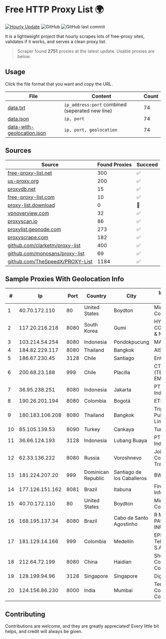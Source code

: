 
# Free HTTP Proxy List 🌍

[![Hourly Update](https://github.com/mertguvencli/http-proxy-list/actions/workflows/main.yml/badge.svg?branch=main)](https://github.com/mertguvencli/http-proxy-list/actions/workflows/main.yml)
![GitHub](https://img.shields.io/github/license/mertguvencli/http-proxy-list)
![GitHub last commit](https://img.shields.io/github/last-commit/mertguvencli/http-proxy-list)

It is a lightweight project that hourly scrapes lots of free-proxy sites, validates if it works, and serves a clean proxy list.


> Scraper found **2751** proxies at the latest update. Usable proxies are below.

## Usage

Click the file format that you want and copy the URL.


|File|Content|Count|
|----|-------|-----|
|[data.txt](https://raw.githubusercontent.com/mertguvencli/http-proxy-list/main/proxy-list/data.txt)|`ip_address:port` combined (seperated new line)|74|
|[data.json](https://raw.githubusercontent.com/mertguvencli/http-proxy-list/main/proxy-list/data.json)|`ip, port`|74|
|[data-with-geolocation.json](https://raw.githubusercontent.com/mertguvencli/http-proxy-list/main/proxy-list/data-with-geolocation.json)|`ip, port, geolocation`|74|

## Sources

|Source|Found Proxies|Succeed|
|------|-------------|-------|
|[free-proxy-list.net](https://free-proxy-list.net)|300|✅|
|[us-proxy.org](https://www.us-proxy.org)|200|✅|
|[proxydb.net](http://proxydb.net)|15|✅|
|[free-proxy-list.com](https://free-proxy-list.com/?page=&port=&type%5B%5D=http&type%5B%5D=https&up_time=0&search=Search)|10|✅|
|[proxy-list.download](https://www.proxy-list.download/HTTP)|0|🚫|
|[vpnoverview.com](https://vpnoverview.com/privacy/anonymous-browsing/free-proxy-servers)|32|✅|
|[proxyscan.io](https://www.proxyscan.io)|86|✅|
|[proxylist.geonode.com](https://proxylist.geonode.com/api/proxy-list?limit=300&page=1&sort_by=lastChecked&sort_type=desc&protocols=http,https)|273|✅|
|[proxyscrape.com](https://api.proxyscrape.com/v2/?request=displayproxies&protocol=http&timeout=10000&country=all&ssl=all&anonymity=all)|182|✅|
|[github.com/clarketm/proxy-list](https://raw.githubusercontent.com/clarketm/proxy-list/master/proxy-list-raw.txt)|400|✅|
|[github.com/monosans/proxy-list](https://raw.githubusercontent.com/monosans/proxy-list/main/proxies/http.txt)|69|✅|
|[github.com/TheSpeedX/PROXY-List](https://raw.githubusercontent.com/TheSpeedX/PROXY-List/master/http.txt)|1184|✅|


## Sample Proxies With Geolocation Info

|#|Ip|Port|Country|City|Internet Service Provider|
|-|--|----|-------|----|-------------------------|
|1|40.70.172.110|80|United States|Boydton|Microsoft Corporation|
|2|117.20.216.218|8080|South Korea|Gumi|HYUNDAI COMMUNICATIONS & NETWORK|
|3|103.214.54.254|8080|Indonesia|Pondokpucung|MAXMEDIA|
|4|184.82.229.117|8080|Thailand|Bangkok|AIS-Fibre|
|5|186.67.230.45|3128|Chile|Santiago|Entel Chile S.A.|
|6|200.68.23.188|999|Chile|Placilla|CTC. CORP S.A. (TELEFONICA EMPRESAS)|
|7|36.95.238.251|8080|Indonesia|Jakarta|PT. Telekomunikasi Indonesia|
|8|190.26.201.194|8080|Colombia|Bogotá|ETB - Colombia|
|9|180.183.106.208|8080|Thailand|Bangkok|Triple T Broadband Public Company Limited|
|10|85.105.139.53|8090|Turkey|Cankaya|TurkTelecom|
|11|36.66.124.193|3128|Indonesia|Lubang Buaya|PT. Telekomunikasi Indonesia|
|12|62.33.136.222|8080|Russia|Voroshnevo|Joint Stock Company TransTeleCom|
|13|181.224.207.20|999|Dominican Republic|Santiago de los Caballeros|BW TELECOM|
|14|177.126.151.162|8081|Brazil|Itabuna|Firemicro Informática|
|15|40.70.172.110|80|United States|Boydton|Microsoft Corporation|
|16|168.195.137.34|8080|Brazil|Cabo de Santo Agostinho|R M SILVA DE PAULA INFORMATICA ME|
|17|181.129.14.166|999|Colombia|Medellín|EPM Telecomunicaciones S.A. E.S.P.|
|18|212.64.72.199|8080|China|Haidian|Shenzhen Tencent Computer Systems Company Limited|
|19|128.199.94.96|3128|Singapore|Singapore|DigitalOcean, LLC|
|20|124.156.86.230|8000|India|Mumbai|Tencent Cloud Computing (Beijing) Co|



## Contributing

Contributions are welcome, and they are greatly appreciated! Every
little bit helps, and credit will always be given.


